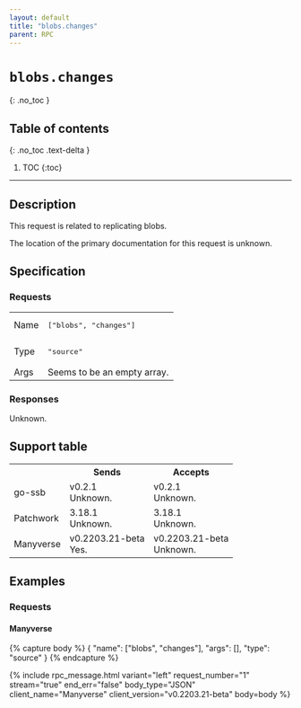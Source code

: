 ```yaml
---
layout: default
title: "blobs.changes"
parent: RPC
---
```


# `blobs.changes`
{: .no_toc }

## Table of contents
{: .no_toc .text-delta }

1. TOC
{:toc}

---

## Description

This request is related to replicating blobs.

The location of the primary documentation for this request is unknown.

## Specification

### Requests

<table>

<tr>
    <td>
        Name
    </td>
    <td>
        <pre>["blobs", "changes"]</pre>
    </td>
</tr>

<tr>
    <td>
        Type
    </td>
    <td>
        <pre>"source"</pre>
    </td>
</tr>

<tr>
    <td>
        Args
    </td>
    <td>
        Seems to be an empty array.
    </td>
</tr>

</table>


### Responses

Unknown.

## Support table

<table class="support-table">
<tr>
    <th></th>
    <th>Sends</th>
    <th>Accepts</th>
</tr>

<tr>
    <td>
        go-ssb
    </td>
    <td class="version unknown">
        <div class="number">
            v0.2.1
        </div>
        <div class="note">
            Unknown.
        </div>
    </td>
    <td class="version unknown">
        <div class="number">
            v0.2.1
        </div>
        <div class="note">
            Unknown.
        </div>
    </td>
</tr>

<tr>
    <td>
        Patchwork
    </td>
    <td class="version unknown">
        <div class="number">
            3.18.1
        </div>
        <div class="note">
            Unknown.
        </div>
    </td>
    <td class="version unknown">
        <div class="number">
            3.18.1
        </div>
        <div class="note">
            Unknown.
        </div>
    </td>
</tr>

<tr>
    <td>
        Manyverse
    </td>
    <td class="version yes">
        <div class="number">
            v0.2203.21-beta
        </div>
        <div class="note">
            Yes.
        </div>
    </td>
    <td class="version unknown">
        <div class="number">
            v0.2203.21-beta
        </div>
        <div class="note">
            Unknown.
        </div>
    </td>
</tr>

</table>

## Examples

### Requests

#### Manyverse

{% capture body %}
{
    "name": ["blobs", "changes"],
    "args": [],
    "type": "source"
}
{% endcapture %}

{% include rpc_message.html
    variant="left"
    request_number="1"
    stream="true"
    end_err="false"
    body_type="JSON"
    client_name="Manyverse"
    client_version="v0.2203.21-beta"
    body=body
%}
